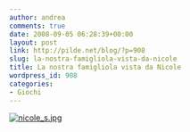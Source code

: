 ```yaml
---
author: andrea
comments: true
date: 2008-09-05 06:28:39+00:00
layout: post
link: http://pilde.net/blog/?p=908
slug: la-nostra-famigliola-vista-da-nicole
title: La nostra famigliola vista da Nicole
wordpress_id: 908
categories:
- Giochi
---
```


[![nicole_s.jpg](http://pilde.net/blog/wp-content/uploads/2008/09/nicole_s.jpg)](http://pilde.net/blog/wp-content/uploads/2008/09/nicole_s.jpg)
